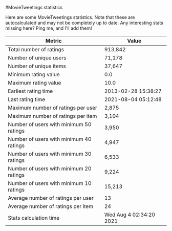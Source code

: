 #MovieTweetings statistics

Here are some MovieTweetings statistics. Note that these are autocalculated and may not be completely up to date. Any interesting stats missing here? Ping me, and I'll add them!

Metric | Value
--- | ---
Total number of ratings                 | 913,842
Number of unique users                  | 71,178
Number of unique items                  | 37,647
Minimum rating value                    | 0.0
Maximum rating value                    | 10.0
Earliest rating time                    | 2013-02-28 15:38:27
Last rating time                        | 2021-08-04 05:12:48
Maximum number of ratings per user      | 2,875
Maximum number of ratings per item      | 3,104
Number of users with minimum 50 ratings | 3,950
Number of users with minimum 40 ratings | 4,947
Number of users with minimum 30 ratings | 6,533
Number of users with minimum 20 ratings | 9,224
Number of users with minimum 10 ratings | 15,213
Average number of ratings per user      | 13
Average number of ratings per item      | 24
Stats calculation time                  | Wed Aug  4 02:34:20 2021


